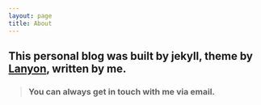```yaml
---
layout: page
title: About
---
```


## This personal blog was built by jekyll, theme by [Lanyon](http://lanyon.getpoole.com/), written by me.





> ### You can always get in touch with me via email.  
>   


